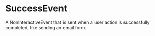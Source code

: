 # SuccessEvent
A NonInteractiveEvent that is sent when a user action is successfully completed, 
like sending an email form.
